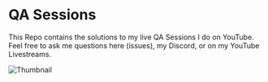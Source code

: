 # QA Sessions
This Repo contains the solutions to my live QA Sessions I do on YouTube.  Feel free to ask me questions here (issues), my Discord, or on my YouTube Livestreams.

![Thumbnail](https://user-images.githubusercontent.com/63984796/135898588-98b04b44-a1fa-4423-b2cb-3e91bb30d8d1.png)
